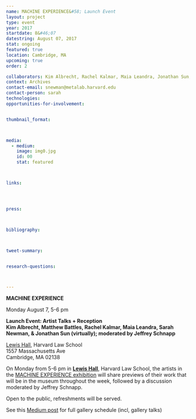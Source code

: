 ```yaml
---
name: MACHINE EXPERIENCE&#58; Launch Event
layout: project
type: event
year: 2017
startdate: 8&#46;07
datestring: August 07, 2017
stat: ongoing
featured: true
location: Cambridge, MA
upcoming: true
order: 2

collaborators: Kim Albrecht, Rachel Kalmar, Maia Leandra, Jonathan Sun,
context: Archives
contact-email: snewman@metalab.harvard.edu
contact-person: sarah
technologies: 
opportunities-for-involvement:


thumbnail_format:



media:
  - medium:
    image: img0.jpg
    id: 00
    stat: featured



links:




press:



bibliography:



tweet-summary:


research-questions:



---
```

**MACHINE EXPERIENCE**

Monday August 7, 5-6 pm<br />

**Launch Event: Artist Talks + Reception<br />
Kim Albrecht, Matthew Battles, Rachel Kalmar, Maia Leandra, Sarah Newman, & Jonathan Sun (virtually); moderated by Jeffrey Schnapp<br />**

[Lewis Hall](https://www.google.com/maps/place/Lewis+International+Law+Center,+HLS/@42.3782444,-71.1213313,17z/data=!3m1!4b1!4m5!3m4!1s0x89e37741bdc7338b:0xaf22fb9cdd470fff!8m2!3d42.3782444!4d-71.1191426), Harvard Law School<br />
1557 Massachusetts Ave<br />
Cambridge, MA 02138<br />

On Monday from 5-6 pm in **[Lewis Hall](https://www.google.com/maps/place/Lewis+International+Law+Center,+HLS/@42.3782444,-71.1213313,17z/data=!3m1!4b1!4m5!3m4!1s0x89e37741bdc7338b:0xaf22fb9cdd470fff!8m2!3d42.3782444!4d-71.1191426)**, Harvard Law School, the artists in the [MACHINE EXPERIENCE exhibition](https://metalabharvard.github.io/projects/lb_machineexperience/) will share previews of their work that will be in the museum throughout the week, followed by a discussion moderated by Jeffrey Schnapp.

Open to the public, refreshments will be served.


See this [Medium post](https://medium.com/berkman-klein-center/machine-experience-17b2681d3f38) for full gallery schedule (incl, gallery talks)

